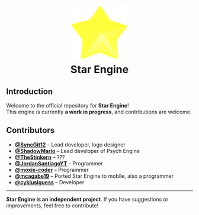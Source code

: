 <h1 align="center">
  <br>
  <a href="https://github.com/SyncGit12/Star-Engine">
    <img src="/art/iconOG.png" alt="Star Engine" width="150">
  </a>
  <br>
  <b>Star Engine</b>
  <br>
</h1>

## Introduction

Welcome to the official repository for **Star Engine**!  
This engine is currently **a work in progress**, and contributions are welcome.  

## Contributors

- **[@SyncGit12](https://github.com/SyncGit12)** – Lead developer, logo designer
- **[@ShadowMario](https://github.com/ShadowMario)** – Lead developer of Psych Engine
- **[@TheStinkern](https://stinkernn.carrd.co/)** – ???  
- **[@JordanSantiagoYT](https://github.com/JordanSantiagoYT)** – Programmer
- **[@moxie-coder](https://github.com/moxie-coder)** – Programmer  
- **[@mcagabe19](https://github.com/mcagabe19)** – Ported Star Engine to mobile, also a programmer  
- **[@cyklusiguess](https://github.com/cyklusiguess)** – Developer  

---

**Star Engine is an independent project**. If you have suggestions or improvements, feel free to contribute!
